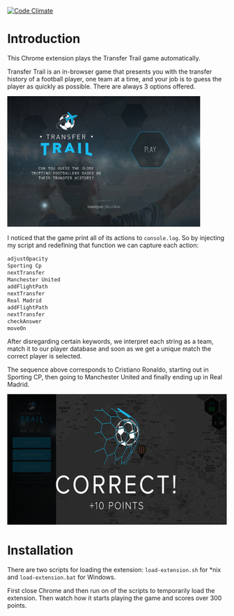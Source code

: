 [![Code Climate](https://codeclimate.com/github/HaraldNordgren/transfertrail-player/badges/gpa.svg)](https://codeclimate.com/github/HaraldNordgren/transfertrail-player)

Introduction
============

This Chrome extension plays the Transfer Trail game automatically.

Transfer Trail is an in-browser game that presents you with the transfer history of a football player, one team at a time, and your job is to guess the player as quickly as possible. There are always 3 options offered.

<img src="readme-files/Start-screen.png" height="300" />

I noticed that the game print all of its actions to `console.log`. So by injecting my script and redefining that function we can capture each action:

```
adjustOpacity
Sporting Cp
nextTransfer
Manchester United
addFlightPath
nextTransfer
Real Madrid
addFlightPath
nextTransfer
checkAnswer
moveOn
```

After disregarding certain keywords, we interpret each string as a team, match it to our player database and soon as we get a unique match the correct player is selected.

The sequence above corresponds to Cristiano Ronaldo, starting out in Sporting CP, then going to Manchester United and finally ending up in Real Madrid.

<img src="readme-files/correct.png" height="300" />

Installation
============

There are two scripts for loading the extension: `load-extension.sh` for \*nix and `load-extension.bat` for Windows.

First close Chrome and then run on of the scripts to temporarily load the extension. Then watch how it starts playing the game and scores over 300 points.
